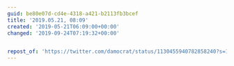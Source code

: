 ```yaml
---
guid: be80e07d-cd4e-4318-a421-b2113fb3bcef
title: '2019.05.21, 08:09'
created: '2019-05-21T06:09:00+00:00'
changed: '2019-09-24T07:19:32+00:00'


repost_of: 'https://twitter.com/damocrat/status/1130455940782858240?s=19'
---
```


